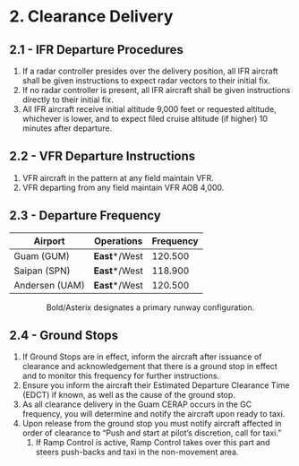 # 2. Clearance Delivery

## 2.1 - IFR Departure Procedures

1. If a radar controller presides over the delivery position, all IFR aircraft shall be given instructions to expect radar vectors to their initial fix.
2. If no radar controller is present, all IFR aircraft shall be given instructions directly to their initial fix.
3. All IFR aircraft receive initial altitude 9,000 feet or requested altitude, whichever is lower, and to expect filed cruise altitude (if higher) 10 minutes after departure.

## 2.2 - VFR Departure Instructions

1. VFR aircraft in the pattern at any field maintain VFR.
2. VFR departing from any field maintain VFR AOB 4,000.

## 2.3 - Departure Frequency

| **Airport**    | **Operations** | **Frequency** |
|----------------|----------------|---------------|
| Guam (GUM)     | **East***/West      | 120.500       |
| Saipan (SPN)   | **East***/West     | 118.900       |
| Andersen (UAM) | **East***/West     | 120.500       |

<p style="text-align: center;">Bold/Asterix designates a primary runway configuration.</p>

## 2.4 - Ground Stops

1. If Ground Stops are in effect, inform the aircraft after issuance of clearance and acknowledgement that there is a ground stop in effect and to monitor this frequency for further instructions.
2. Ensure you inform the aircraft their Estimated Departure Clearance Time (EDCT) if known, as well as the cause of the ground stop.
3. As all clearance delivery in the Guam CERAP occurs in the GC frequency, you will determine and notify the aircraft upon ready to taxi.
4. Upon release from the ground stop you must notify aircraft affected in order of clearance to “Push and start at pilot’s discretion, call for taxi.”
   1. If Ramp Control is active, Ramp Control takes over this part and steers push-backs and taxi in the non-movement area.
